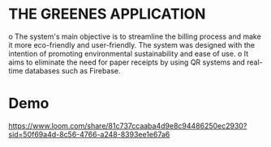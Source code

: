 # THE GREENES APPLICATION
o	The system's main objective is to streamline the billing process and make it more eco-friendly and user-friendly. The system was designed with the intention of promoting environmental sustainability and ease of use.
o	It aims to eliminate the need for paper receipts by using QR systems and real-time databases such as Firebase. 

   
# Demo
https://www.loom.com/share/81c737ccaaba4d9e8c94486250ec2930?sid=50f69a4d-8c56-4766-a248-8393ee1e67a6
